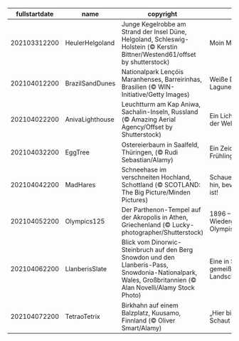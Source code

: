 |fullstartdate|name|copyright|title|image|
|--|--|--|--|--|
202103312200|HeulerHelgoland|Junge Kegelrobbe am Strand der Insel Düne, Helgoland, Schleswig-Holstein (© Kerstin Bittner/Westend61/offset by shutterstock)|Moin Moin!|![](/de-DE/2021/04/202103312200HeulerHelgoland.jpg)|
202104012200|BrazilSandDunes|Nationalpark Lençóis Maranhenses, Barreirinhas, Brasilien (© WIN-Initiative/Getty Images)|Weiße Dünen, blaue Lagunen|![](/de-DE/2021/04/202104012200BrazilSandDunes.jpg)|
202104022200|AnivaLighthouse|Leuchtturm am Kap Aniwa, Sachalin-Inseln, Russland (© Amazing Aerial Agency/Offset by Shutterstock)|Ein Licht am Ende der Welt|![](/de-DE/2021/04/202104022200AnivaLighthouse.jpg)|
202104032200|EggTree|Ostereierbaum in Saalfeld, Thüringen, (© Rudi Sebastian/Alamy)|Ein Zeichen des Frühlingserwachens|![](/de-DE/2021/04/202104032200EggTree.jpg)|
202104042200|MadHares|Schneehase im verschneiten Hochland, Schottland (© SCOTLAND: The Big Picture/Minden Pictures)|Schauen Sie schnell hin, bevor er weg ist!|![](/de-DE/2021/04/202104042200MadHares.jpg)|
202104052200|Olympics125|Der Parthenon-Tempel auf der Akropolis in Athen, Griechenland (© Lucky-photographer/Shutterstock)|1896 – Wiedergeburt der Olympischen Spiele|![](/de-DE/2021/04/202104052200Olympics125.jpg)|
202104062200|LlanberisSlate|Blick vom Dinorwic-Steinbruch auf den Berg Snowdon und den Llanberis-Pass, Snowdonia-Nationalpark, Wales, Großbritannien (© Alan Novelli/Alamy Stock Photo)|Eine in Stein gemeißelte Landschaft|![](/de-DE/2021/04/202104062200LlanberisSlate.jpg)|
202104072200|TetraoTetrix|Birkhahn auf einem Balzplatz, Kuusamo, Finnland (© Oliver Smart/Alamy)|„Hier bin ich! Schaut mich an!“|![](/de-DE/2021/04/202104072200TetraoTetrix.jpg)|
